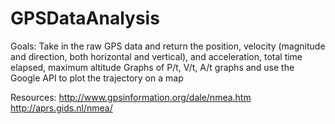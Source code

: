 # GPSDataAnalysis

Goals:
	Take in the raw GPS data and return the position, velocity (magnitude and direction, both horizontal and vertical), and acceleration, total time elapsed, maximum altitude
	Graphs of P/t, V/t, A/t graphs and use the Google API to plot the trajectory on a map

Resources:
	http://www.gpsinformation.org/dale/nmea.htm
	http://aprs.gids.nl/nmea/